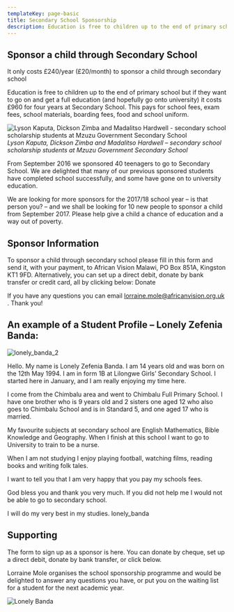 ```yaml
---
templateKey: page-basic
title: Secondary School Sponsorship
description: Education is free to children up to the end of primary school but if they want to go on and get a full education (and hopefully go onto university) it costs £960 for four years at Secondary School.
---
```

## Sponsor a child through Secondary School

It only costs £240/year (£20/month) to sponsor a child through secondary school

Education is free to children up to the end of primary school but if they want to go on and get a full education (and hopefully go onto university) it costs £960 for four years at Secondary School. This pays for school fees, exam fees, school materials, boarding fees, food and school uniform.

![Lyson Kaputa, Dickson Zimba and Madalitso Hardwell - secondary school scholarship students at Mzuzu Government Secondary School](/img/projects/Lyson-Kaputa-form-2-left-Dickson-Zimba-form-1-middle-and-Madalitso-Hardwell-form-4-right-students-at-Mzuzu-Government-Secondary-School-Northern-Region-of-Malawi.jpg)
*Lyson Kaputa, Dickson Zimba and Madalitso Hardwell – secondary school scholarship students at Mzuzu Government Secondary School*

 

From September 2016 we sponsored 40 teenagers to go to Secondary School. We are delighted that many of our previous sponsored students have completed school successfully, and some have gone on to university education.

We are looking for more sponsors for the 2017/18 school year – is that person you? – and we shall be looking for 10 new people to sponsor a child from September 2017.  Please help give a child a chance of education and a way out of poverty.

## Sponsor Information

To sponsor a child through secondary school please fill in this form and send it, with your payment, to African Vision Malawi, PO Box 851A, Kingston KT1 9FD. Alternatively, you can set up a direct debit, donate by bank transfer or credit card, all by clicking below:
Donate

If you have any questions you can email lorraine.mole@africanvision.org.uk . Thank you!

 

## An example of a Student Profile – Lonely Zefenia Banda:
![lonely_banda_2](/img/projects/4acb49fa8e77flonely_banda_2.jpg)

Hello. My name is Lonely Zefenia Banda. I am 14 years old and was born on the 12th May 1994. I am in form 1B at Lilongwe Girls’ Secondary School. I started here in January, and I am really enjoying my time here.

I come from the Chimbalu area and went to Chimbalu Full Primary School. I have one brother who is 9 years old and 2 sisters one aged 12 who also goes to Chimbalu School and is in Standard 5, and one aged 17 who is married.

My favourite subjects at secondary school are English Mathematics, Bible Knowledge and Geography. When I finish at this school I want to go to University to train to be a nurse.

When I am not studying I enjoy playing football, watching films, reading books and writing folk tales.

I want to tell you that I am very happy that you pay my schools fees.

God bless you and thank you very much. If you did not help me I would not be able to go to secondary school.

I will do my very best in my studies.
lonely_banda

## Supporting

The form to sign up as a sponsor is here.  You can donate by cheque, set up a direct debit, donate by bank transfer, or click below.


Lorraine Mole organises the school sponsorship programme and would be delighted to answer any questions you have, or put you on the waiting list for a student for the next academic year.

![Lonely Banda](/img/projects/4acb4a058852elonely_banda.jpg)